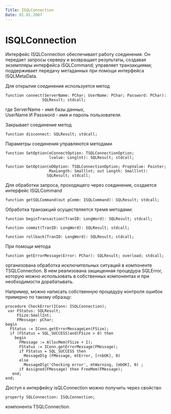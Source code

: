 ```yaml
---
Title: ISQLConnection
Date: 01.01.2007
---
```



ISQLConnection
==============

Интерфейс ISQLConnection обеспечивает работу соединения. Он передает
запросы серверу и возвращает результаты, создавая экземпляры интерфейса
iSQLCommand; управляет транзакциями; поддерживает передачу метаданных
при помощи интерфейса ISQLMetaData.

Для открытия соединения используется метод

    function connect(ServerName: PChar; UserName: PChar; Password: PChar):
                    SQLResult; stdcall;

где ServerName - имя базы данных,  
UserName И Password - имя и пароль пользователя.

Закрывает соединение метод

    function disconnect: SQLResult; stdcall;

Параметры соединения управляются методами

    function SetOption(eConnectOption: TSQLConnectionOption;
                       lvalue: Longlnt): SQLResult; stdcall;

    function GetOption(eDOption: TSQLConnectionOption; PropValue: Pointer;
                       MaxLength: Smalllnt; out Length: Smalllnt):
                      SQLResult; stdcall;

Для обработки запроса, проходящего через соединение, создается интерфейс
ISQLCommand 

    function getSQLCommand(out pComm: ISQLCommand): SQLResult; stdcall;

Обработка транзакций осуществляется тремя методами:

    function beginTransaction(TranID: LongWord): SQLResult; stdcall;

    function commit(TranID: LongWord): SQLResult; stdcall;

    function rollback(TranID: LongWord): SQLResult; stdcall;

При помощи метода

    function getErrorMessage(Error: PChar): SQLResult; overload; stdcall;

организована обработка исключительных ситуаций в компоненте
TSQLConnection. В нем реализована защищенная процедура SQLError, которую
можно использовать в собственных компонентах и при необходимости
дорабатывать.

Например, можно написать собственную процедуру контроля ошибок примерно
по такому образцу:

    procedure CheckError(IConn: ISQLConnection); 
     var FStatus: SQLResult; 
         FSize:SmallInt; 
         FMessage: pChar; 
    begin 
      FStatus := IConn.getErrorMessageLen(FSize);  
      if (FStatus = SQL_SUCCESS)and(FSize > 0) then 
        begin 
          FMessage := AllocMem(FSize + I); 
          FStatus := IConn.getErrorMessage(FMessage); 
          if FStatus = SQL_SUCCESS then 
            MessageDlg (FMessage, mtError, [rnbOK], 0) 
          else 
            MessageDlg('Checking error', mtWarning, [mbOK], 0) ; 
          if Assigned(FMessage) then FreeMem(FMessage); 
       end; 
    end; 

Доступ к интерфейсу isQLConnection можно получить через свойство

    property SQLConnection: ISQLConnection; 

компонента TSQLConnection.
